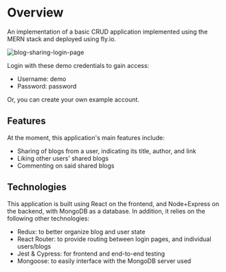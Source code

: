 # Overview

An implementation of a basic CRUD application implemented using the MERN stack and deployed using fly.io.

![blog-sharing-login-page](https://user-images.githubusercontent.com/104338788/230449682-4994e446-eb21-417b-9e51-d83d1ef42c24.png)

Login with these demo credentials to gain access:
  - Username: demo
  - Password: password

Or, you can create your own example account.

## Features

At the moment, this application's main features include:
 - Sharing of blogs from a user, indicating its title, author, and link
 - Liking other users' shared blogs
 - Commenting on said shared blogs

## Technologies

This application is built using React on the frontend, and Node+Express on the backend, with MongoDB as a database.
In addition, it relies on the following other technologies:
 - Redux: to better organize blog and user state
 - React Router: to provide routing between login pages, and individual users/blogs
 - Jest & Cypress: for frontend and end-to-end testing
 - Mongoose: to easily interface with the MongoDB server used
